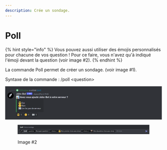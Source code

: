 ```yaml
---
description: Crée un sondage.
---
```


# Poll

{% hint style="info" %}
Vous pouvez aussi utiliser des émojis personnalisés pour chacune de vos question ! Pour ce faire, vous n'avez qu'à indiqué l'émoji devant la question (voir image #2).
{% endhint %}

La commande Poll permet de créer un sondage. (voir image #1).

Syntaxe de la commande : /poll \<question>

![Image #1](../../../.gitbook/assets/Poll.png)

<figure><img src="../../../.gitbook/assets/PollEmojiChoices.png" alt=""><figcaption><p>Image #2</p></figcaption></figure>
